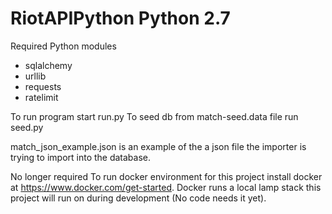 # RiotAPIPython Python 2.7

Required Python modules
- sqlalchemy
- urllib
- requests
- ratelimit

To run program start run.py
To seed db from match-seed.data file run seed.py

match_json_example.json is an example of the a json file the importer is trying to import into the database.

No longer required
To run docker environment for this project install docker at https://www.docker.com/get-started.
Docker runs a local lamp stack this project will run on during development (No code needs it yet).